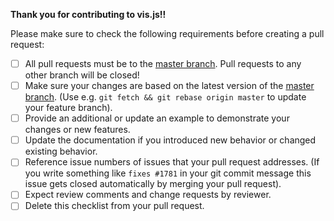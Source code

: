 **Thank you for contributing to vis.js!!**

Please make sure to check the following requirements before creating a pull request:

* [ ] All pull requests must be to the [master branch](https://github.com/visjs/vis-network). Pull requests to any other branch will be closed!
* [ ] Make sure your changes are based on the latest version of the [master branch](https://github.com/visjs/vis-network). (Use e.g. `git fetch && git rebase origin master` to update your feature branch).
* [ ] Provide an additional or update an example to demonstrate your changes or new features.
* [ ] Update the documentation if you introduced new behavior or changed existing behavior.
* [ ] Reference issue numbers of issues that your pull request addresses. (If you write something like `fixes #1781` in your git commit message this issue gets closed automatically by merging your pull request).
* [ ] Expect review comments and change requests by reviewer.
* [ ] Delete this checklist from your pull request.
